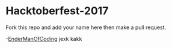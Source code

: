 # Hacktoberfest-2017

Fork this repo and add your name here then make a pull request. 

-[EnderManOfCoding](https://github.com/EndermanOfCoding)
jexk kakk
